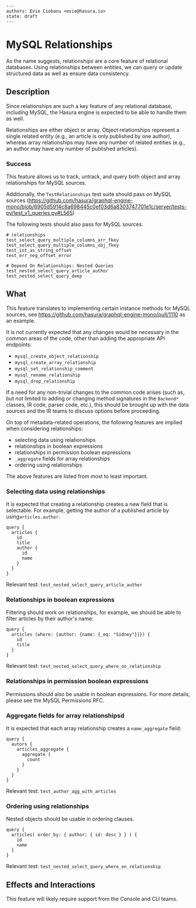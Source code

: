 ```
---
authors: Evie Ciobanu <evie@hasura.io>
state: draft
---
```

# MySQL Relationships

As the name suggests, relationships are a core feature of relational
databases. Using relationships between entities, we can query or update
structured data as well as ensure data consistency.

## Description

Since relationships are such a key feature of any relational database,
including MySQL, the Hasura engine is expected to be able to handle
them as well.

Relationships are either object or array. Object relationships represent
a single related entity (e.g., an article is only published by one
author), whereas array relationships may have any number of related entities
(e.g., an author may have any number of published articles).

### Success

This feature allows us to track, untrack, and query both object and array
relationships for MySQL sources.

Additionally, the `TestRelationships` test suite should pass on MySQL sources
(https://github.com/hasura/graphql-engine-mono/blob/6905d5914c8a698445c0ef03d6a8303747701e1c/server/tests-py/test_v1_queries.py#L565)

The following tests should also pass for MySQL sources:
```
# relationships
test_select_query_multiple_columns_arr_fkey
test_select_query_multiple_columns_obj_fkey
test_int_as_string_offset
test_err_neg_offset_error

# Depend On Relationships: Nested Queries
test_nested_select_query_article_author
test_nested_select_query_deep
```

## What

This feature translates to implementing certain instance methods for
MySQL sources, see https://github.com/hasura/graphql-engine-mono/pull/1110
as an example.

It is not currently expected that any changes would be necessary in the
common areas of the code, other than adding the appropriate API endpoints:
- `mysql_create_object_relationship`
- `mysql_create_array_relationship`
- `mysql_set_relationship_comment`
- `mysql_rename_relationship`
- `mysql_drop_relationship`

If a need for any non-trivial changes to the common code arises (such as,
but not limited to adding or changing method signatures in the `Backend*`
classes, IR code, parser code, etc.), this should be brought up with the
data sources and the IR teams to discuss options before proceeding.

On top of metadata-related operations, the following features are
implied when considering relationships:
- selecting data using relationships
- relationships in boolean expressions
- relationships in permission boolean expressions
- `_aggregate` fields for array relationships
- ordering using relationships

The above features are listed from most to least important.

### Selecting data using relationships

It is expected that creating a relationship creates a new field that
is selectable. For example, getting the author of a published article
by using`articles.author`.

```
query {
  articles {
    id
    title
	author {
	  id
	  name
	}
  }
}
```

Relevant test: `test_nested_select_query_article_author`

### Relationships in boolean expressions

Filtering should work on relationships, for example, we should be able
to filter articles by their author's name:

```
query {
  articles (where: {author: {name: {_eq: "Sidney"}}}) {
    id
    title
  }
}
```

Relevant test: `test_nested_select_query_where_on_relationship`

### Relationships in permission boolean expressions

Permissions should also be usable in boolean expressions. For more
details, please see the MySQL Permissions RFC.

### Aggregate fields for array relationshipsd

It is expected that each array relationship creates a `name_aggregate`
field:

```
query {
  autors {
    articles_aggregate {
	  aggregate {
	    count
	  }
	}
  }
}
```

Relevant test: `test_author_agg_with_articles`

### Ordering using relationships

Nested objects should be usable in ordering clauses.

```
query {
  articles( order_by: { author: { id: desc } } ) {
    id
	name
  }
}
```

Relevant test: `test_nested_select_query_where_on_relationship`

## Effects and Interactions

This feature will likely require support from the Console and CLI teams.

